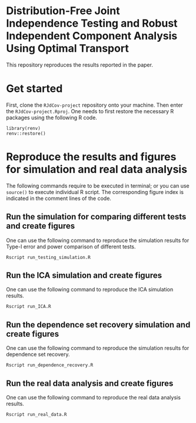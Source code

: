 
# Distribution-Free Joint Independence Testing and Robust Independent Component Analysis Using Optimal Transport

This repository reproduces the results reported in the paper.

# Get started

First, clone the `RJdCov-project` repository onto your machine. Then
enter the `RJdCov-project.Rproj`. One needs to first restore the
necessary R packages using the following R code.

    library(renv)
    renv::restore()

# Reproduce the results and figures for simulation and real data analysis

The following commands require to be executed in terminal; or you can
use `source()` to execute individual R script. The corresponding figure
index is indicated in the comment lines of the code.

## Run the simulation for comparing different tests and create figures

One can use the following command to reproduce the simulation results
for Type-I error and power comparison of different tests.

    Rscript run_testing_simulation.R

## Run the ICA simulation and create figures

One can use the following command to reproduce the ICA simulation
results.

    Rscript run_ICA.R

## Run the dependence set recovery simulation and create figures

One can use the following command to reproduce the simulation results
for dependence set recovery.

    Rscript run_dependence_recovery.R

## Run the real data analysis and create figures

One can use the following command to reproduce the real data analysis
results.

    Rscript run_real_data.R
